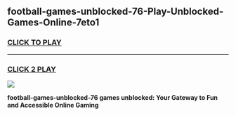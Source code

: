 
## football-games-unblocked-76-Play-Unblocked-Games-Online-7eto1
<h3>
<a href="https://premium76.site?title=football-games-unblocked-76&ref=24A">CLICK TO PLAY</a></h3>
<hr>

<h3>
<a href="https://premium76.site?title=football-games-unblocked-76&ref=24A">CLICK 2 PLAY</a>
  
</h3>

<a href="https://premium76.site?title=football-games-unblocked-76&ref=24A"><img src="https://clearcache.store/games.png"></a>


**football-games-unblocked-76 games unblocked: Your Gateway to Fun and Accessible Online Gaming**
